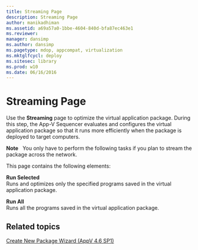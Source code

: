 ```yaml
---
title: Streaming Page
description: Streaming Page
author: manikadhiman
ms.assetid: a69a57a0-1bbe-4604-840d-bfa87ec463e1
ms.reviewer: 
manager: dansimp
ms.author: dansimp
ms.pagetype: mdop, appcompat, virtualization
ms.mktglfcycl: deploy
ms.sitesec: library
ms.prod: w10
ms.date: 06/16/2016
---
```



# Streaming Page


Use the **Streaming** page to optimize the virtual application package. During this step, the App-V Sequencer evaluates and configures the virtual application package so that it runs more efficiently when the package is deployed to target computers.

**Note**  
You only have to perform the following tasks if you plan to stream the package across the network.

 

This page contains the following elements:

<a href="" id="run-selected"></a>**Run Selected**  
Runs and optimizes only the specified programs saved in the virtual application package.

<a href="" id="run-all"></a>**Run All**  
Runs all the programs saved in the virtual application package.

## Related topics


[Create New Package Wizard (AppV 4.6 SP1)](create-new-package-wizard---appv-46-sp1-.md)

 

 






